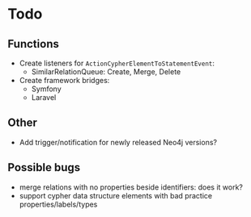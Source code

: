 # Todo

## Functions

- Create listeners for `ActionCypherElementToStatementEvent`:
  - SimilarRelationQueue: Create, Merge, Delete
- Create framework bridges:
  - Symfony
  - Laravel

## Other

- Add trigger/notification for newly released Neo4j versions?

## Possible bugs

- merge relations with no properties beside identifiers: does it work?
- support cypher data structure elements with bad practice properties/labels/types
